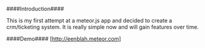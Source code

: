 ####Introduction####

This is my first attempt at a meteor.js app and decided to create a crm/ticketing system.  It is really simple now and will gain features over time.

####Demo####
[http://eenblah.meteor.com]
